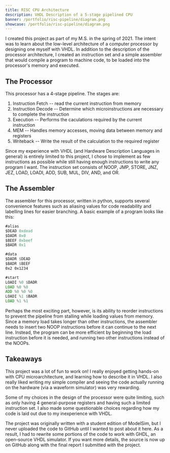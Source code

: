 ```yaml
---
title: RISC CPU Architecture
description: VHDL Description of a 5-stage pipelined CPU
banner: /portfolio/risc-pipeline/diagram.png
showcase: /portfolio/risc-pipeline/diagram.png
---
```


I created this project as part of my M.S. in the spring of 2021. The intent was to learn about the low-level architecture of a computer processor by designing one myself with VHDL. In addition to the description of the processor architecture, I created an instruction set and a simple assembler that would compile a program to machine code, to be loaded into the processor's memory and executed.

## The Processor

This processor has a 4-stage pipeline. The stages are:

1. Instruction Fetch -- read the current instruction from memory
2. Instruction Decode -- Determine which microinstructions are necessary to complete the instruction
3. Execution -- Performs the caculations required by the current instruction
4. MEM -- Handles memory accesses, moving data between memory and registers
5. Writeback -- Write the result of the calculation to the required register

Since my experience with VHDL (and Hardware Description Languages in general) is entirely limited to this project, I chose to implement as few instructions as possible while still having enough instructions to write any program I want. The instruction set consists of NOOP, JMP, STORE, JNZ, JEZ, LOAD, LOADI, ADD, SUB, MUL, DIV, AND, and OR.

## The Assembler

The assembler for this processor, written in python, supports several convenience features such as aliasing values for code readability and labelling lines for easier branching. A basic example of a program looks like this:

```asm
#alias
$DEAD 0xdead
$DADR 0x0
$BEEF 0xbeef
$BADR 0x1

#data
$DADR $DEAD
$BADR $BEEF
0x2 0x1234

#start
LOADI %0 $DADR
LOAD %0 %0
ADD %0 %0 %0
LOADI %1 $BADR
LOAD %1 %1
```

Perhaps the most exciting part, however, is its ability to reorder instructions to prevent the pipeline from stalling while loading values from memory. Since a memory load takes longer than other instructions, the assembler needs to insert two NOOP instructions before it can continue to the next line. Instead, the program can be more efficient by beginning the load instruction before it is needed, and running two other instructions instead of the NOOPs.

## Takeaways

This project was a lot of fun to work on! I really enjoyed getting hands-on with CPU microarchitecture, and learning how to describe it in VHDL. I also really liked writing my simple compiler and seeing the code actually running on the hardware (via a waveform simulator) was very rewarding.

Some of my choices in the design of the processor were quite limiting, such as only having 4 general-purpose registers and having such a limited instruction set. I also made some questionable choices regarding how my code is laid out due to my inexperience with VHDL.

The project was originally written with a student edition of ModelSim, but I never uploaded the code to GitHub until I wanted to post about it here. As a result, I had to rewrite some portions of the code to work with GHDL, an open-source VHDL simulator. If you want more details, the source is now up on GitHub along with the final report I submitted with the project.
